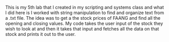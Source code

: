 This is my 5th lab that I created in my scripting and systems class and what I did here is I worked with string manipulation to find and organize text from a .txt file. The idea was to get a the stock prices of FAANG and find all the opening and closing values. My code takes the user input of the stock they wish to look at and then it takes that input and fetches all the data on that stock and prints it out to the user.
